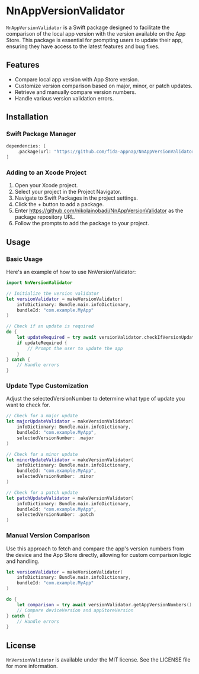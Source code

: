 # NnAppVersionValidator
`NnAppVersionValidator` is a Swift package designed to facilitate the comparison of the local app version with the version available on the App Store. This package is essential for prompting users to update their app, ensuring they have access to the latest features and bug fixes.

## Features
- Compare local app version with App Store version.
- Customize version comparison based on major, minor, or patch updates.
- Retrieve and manually compare version numbers.
- Handle various version validation errors.

## Installation

### Swift Package Manager
```swift
dependencies: [
    .package(url: "https://github.com/fida-appnap/NnAppVersionValidator", from: "1.0.0"),
]
```
### Adding to an Xcode Project
1. Open your Xcode project.
2. Select your project in the Project Navigator.
3. Navigate to Swift Packages in the project settings.
4. Click the + button to add a package.
5. Enter https://github.com/nikolainobadi/NnAppVersionValidator as the package repository URL.
6. Follow the prompts to add the package to your project.

## Usage

### Basic Usage
Here's an example of how to use NnVersionValidator:

```swift
import NnVersionValidator

// Initialize the version validator
let versionValidator = makeVersionValidator(
    infoDictionary: Bundle.main.infoDictionary, 
    bundleId: "com.example.MyApp"
)

// Check if an update is required
do {
    let updateRequired = try await versionValidator.checkIfVersionUpdateIsRequired()
    if updateRequired {
        // Prompt the user to update the app
    }
} catch {
    // Handle errors
}
```

### Update Type Customization
Adjust the selectedVersionNumber to determine what type of update you want to check for.

```swift
// Check for a major update
let majorUpdateValidator = makeVersionValidator(
    infoDictionary: Bundle.main.infoDictionary, 
    bundleId: "com.example.MyApp", 
    selectedVersionNumber: .major
)

// Check for a minor update
let minorUpdateValidator = makeVersionValidator(
    infoDictionary: Bundle.main.infoDictionary, 
    bundleId: "com.example.MyApp", 
    selectedVersionNumber: .minor
)

// Check for a patch update
let patchUpdateValidator = makeVersionValidator(
    infoDictionary: Bundle.main.infoDictionary, 
    bundleId: "com.example.MyApp", 
    selectedVersionNumber: .patch
)
```

### Manual Version Comparison
Use this approach to fetch and compare the app's version numbers from the device and the App Store directly, allowing for custom comparison logic and handling.

```swift
let versionValidator = makeVersionValidator(
    infoDictionary: Bundle.main.infoDictionary, 
    bundleId: "com.example.MyApp"
)

do {
    let comparison = try await versionValidator.getAppVersionNumbers()
    // Compare deviceVersion and appStoreVersion
} catch {
    // Handle errors
}
```

## License
`NnVersionValidator` is available under the MIT license. See the LICENSE file for more information.
